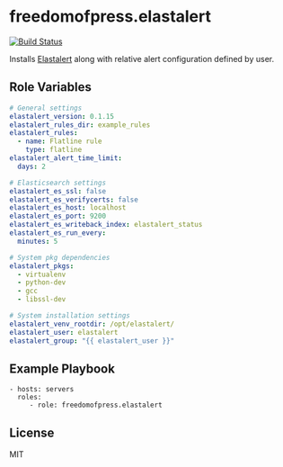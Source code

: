 freedomofpress.elastalert
=========================
[![Build Status](https://circleci.com/gh/freedomofpress/ansible-role-elastalert/tree/master.svg?style=shield&circle-token=3501da547351c9998213598b4c91c73f24815261)](https://circleci.com/gh/freedomofpress/ansible-role-elastalert)

Installs [Elastalert](https://github.com/Yelp/elastalert) along with relative alert configuration defined by user.

Role Variables
--------------

```yaml
# General settings
elastalert_version: 0.1.15
elastalert_rules_dir: example_rules
elastalert_rules:
  - name: Flatline rule
    type: flatline
elastalert_alert_time_limit:
  days: 2

# Elasticsearch settings
elastalert_es_ssl: false
elastalert_es_verifycerts: false
elastalert_es_host: localhost
elastalert_es_port: 9200
elastalert_es_writeback_index: elastalert_status
elastalert_es_run_every:
  minutes: 5

# System pkg dependencies
elastalert_pkgs:
  - virtualenv
  - python-dev
  - gcc
  - libssl-dev

# System installation settings
elastalert_venv_rootdir: /opt/elastalert/
elastalert_user: elastalert
elastalert_group: "{{ elastalert_user }}"
```

Example Playbook
----------------

    - hosts: servers
      roles:
         - role: freedomofpress.elastalert

License
-------

MIT
